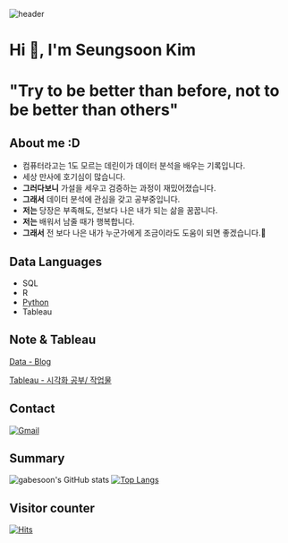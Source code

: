 ![header](https://capsule-render.vercel.app/api?type=Waving&color=auto&height=200&section=header&text=Wellcome%20gabe's%20github🙇‍♂️&fontSize=60)

# Hi 👋, I'm Seungsoon Kim
# "Try to be better than before, not to be better than others"



## About me :D
- 컴퓨터라고는 1도 모르는 데린이가 데이터 분석을 배우는 기록입니다.
- 세상 만사에 호기심이 많습니다.
- **그러다보니** 가설을 세우고 검증하는 과정이 재밌어졌습니다.
- **그래서** 데이터 분석에 관심을 갖고 공부중입니다.
- **저는** 당장은 부족해도, 전보다 나은 내가 되는 삶을 꿈꿉니다.
- **저는** 배워서 남줄 때가 행복합니다.
- **그래서** 전 보다 나은 내가 누군가에게 조금이라도 도움이 되면 좋겠습니다.🙏

## Data Languages
- SQL
- R
- [Python](https://github.com/gabesoon/Python)
- Tableau

## Note & Tableau
[Data - Blog](https://gabesoon.github.io/gabesoon_ds_blog/)

[Tableau - 시각화 공부/ 작업물]()


## Contact 
[![Gmail](https://img.shields.io/badge/nostelgia18@gmail.com-EA4335?style=flat-square&logo=gmail&logoColor=white)](nostelgia18@gmail.com)

## Summary

![gabesoon's GitHub stats](https://github-readme-stats.vercel.app/api?username=gabesoon&show_icons=true&theme=tokyonight) [![Top Langs](https://github-readme-stats.vercel.app/api/top-langs/?username=gabesoon&layout=compact)](https://github.com/gabesoon/github-readme-stats)

## Visitor counter
[![Hits](https://hits.seeyoufarm.com/api/count/incr/badge.svg?url=https%3A%2F%2Fgithub.com%2Fgabesoon&count_bg=%23C83D90&title_bg=%23555555&icon=&icon_color=%23E7E7E7&title=hits&edge_flat=false)](https://hits.seeyoufarm.com)

